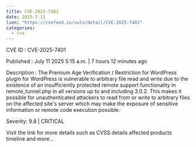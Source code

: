 ```yaml
--- 
title: CVE-2025-7401
date: 2025-7-11
lien: "https://cvefeed.io/vuln/detail/CVE-2025-7401"
categories:
  - cve
---
```


CVE ID : CVE-2025-7401

Published :  July 11
2025
5:15 a.m. | 7 hours
12 minutes ago

Description : The Premium Age Verification / Restriction for WordPress plugin for WordPress is vulnerable to arbitrary file read and write due to the existence of an insufficiently protected remote support functionality in remote_tunnel.php in all versions up to
and including
3.0.2. This makes it possible for unauthenticated attackers to read from or write to arbitrary files on the affected site's server which may make the exposure of sensitive information or remote code execution possible.

Severity: 9.8 | CRITICAL

Visit the link for more details
such as CVSS details
affected products
timeline
and more...
